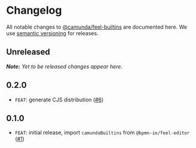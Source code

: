 # Changelog

All notable changes to [@camunda/feel-builtins](https://github.com/camunda/feel-builtins) are documented here. We use [semantic versioning](http://semver.org/) for releases.

## Unreleased

___Note:__ Yet to be released changes appear here._

## 0.2.0

* `FEAT`: generate CJS distribution ([#6](https://github.com/camunda/feel-builtins/pull/6))

## 0.1.0

* `FEAT`: initial release, import `camundaBuiltins` from `@bpmn-io/feel-editor` ([#1](https://github.com/camunda/feel-builtins/pull/1))
